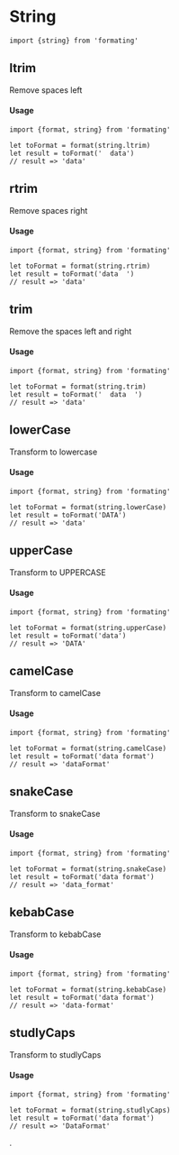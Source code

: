 # String

```es6
import {string} from 'formating'
```

## ltrim

Remove spaces left

#### Usage
```es6
import {format, string} from 'formating'

let toFormat = format(string.ltrim)
let result = toFormat('  data')
// result => 'data'
```

## rtrim

Remove spaces right

#### Usage
```es6
import {format, string} from 'formating'

let toFormat = format(string.rtrim)
let result = toFormat('data  ')
// result => 'data'
```

## trim

Remove the spaces left and right

#### Usage
```es6
import {format, string} from 'formating'

let toFormat = format(string.trim)
let result = toFormat('  data  ')
// result => 'data'
```

## lowerCase

Transform to lowercase

#### Usage
```es6
import {format, string} from 'formating'

let toFormat = format(string.lowerCase)
let result = toFormat('DATA')
// result => 'data'
```

## upperCase

Transform to UPPERCASE

#### Usage
```es6
import {format, string} from 'formating'

let toFormat = format(string.upperCase)
let result = toFormat('data')
// result => 'DATA'
```

## camelCase

Transform to camelCase

#### Usage
```es6
import {format, string} from 'formating'

let toFormat = format(string.camelCase)
let result = toFormat('data format')
// result => 'dataFormat'
```

## snakeCase

Transform to snakeCase

#### Usage
```es6
import {format, string} from 'formating'

let toFormat = format(string.snakeCase)
let result = toFormat('data format')
// result => 'data_format'
```

## kebabCase

Transform to kebabCase

#### Usage
```es6
import {format, string} from 'formating'

let toFormat = format(string.kebabCase)
let result = toFormat('data format')
// result => 'data-format'
```

## studlyCaps

Transform to studlyCaps

#### Usage
```es6
import {format, string} from 'formating'

let toFormat = format(string.studlyCaps)
let result = toFormat('data format')
// result => 'DataFormat'
```

.

